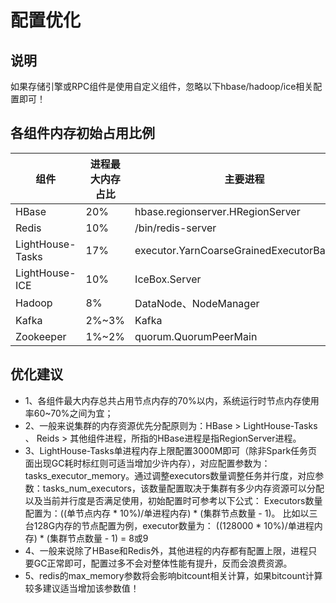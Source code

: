 # 配置优化

##  说明

如果存储引擎或RPC组件是使用自定义组件，忽略以下hbase/hadoop/ice相关配置即可！

## 各组件内存初始占用比例

| 组件 | 进程最大内存占比 | 主要进程 |
| --- | --- | --- |
| HBase | 20% | hbase.regionserver.HRegionServer |
| Redis | 10% | /bin/redis-server |
| LightHouse-Tasks | 17% | executor.YarnCoarseGrainedExecutorBackend |
| LightHouse-ICE | 10% | IceBox.Server |
| Hadoop | 8% | DataNode、NodeManager |
| Kafka | 2%~3% | Kafka |
| Zookeeper | 1%~2% | quorum.QuorumPeerMain |


##  优化建议

* 1、各组件最大内存总共占用节点内存的70%以内，系统运行时节点内存使用率60~70%之间为宜；
* 2、一般来说集群的内存资源优先分配原则为：HBase > LightHouse-Tasks 、 Reids > 其他组件进程，所指的HBase进程是指RegionServer进程。
* 3、LightHouse-Tasks单进程内存上限配置3000M即可（除非Spark任务页面出现GC耗时标红则可适当增加少许内存），对应配置参数为：tasks_executor_memory。通过调整executors数量调整任务并行度，对应参数：tasks_num_executors，该数量配置取决于集群有多少内存资源可以分配以及当前并行度是否满足使用，初始配置时可参考以下公式：
  Executors数量配置为：((单节点内存 * 10%)/单进程内存) * (集群节点数量 - 1)。
  比如以三台128G内存的节点配置为例，executor数量为：
  ((128000 * 10%)/单进程内存) * (集群节点数量 - 1) = 8或9
* 4、一般来说除了HBase和Redis外，其他进程的内存都有配置上限，进程只要GC正常即可，配置过多不会对整体性能有提升，反而会浪费资源。
* 5、redis的max_memory参数将会影响bitcount相关计算，如果bitcount计算较多建议适当增加该参数值！

